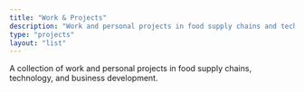 ```yaml
---
title: "Work & Projects"
description: "Work and personal projects in food supply chains and technology"
type: "projects"
layout: "list"
---
```


A collection of work and personal projects in food supply chains, technology, and business development.